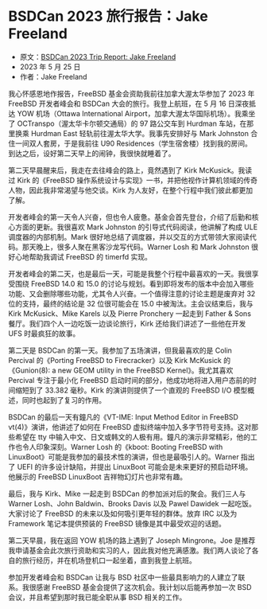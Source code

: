 # BSDCan 2023 旅行报告：Jake Freeland

- 原文：[BSDCan 2023 Trip Report: Jake Freeland](https://freebsdfoundation.org/blog/bsdcan-2023-trip-report-jake-freeland/)
- 2023 年 5 月 25 日
- 作者：Jake Freeland

我心怀感恩地作报告，FreeBSD 基金会资助我前往加拿大渥太华参加了 2023 年 FreeBSD 开发者峰会和 BSDCan 大会的旅行。我登上航班，在 5 月 16 日深夜抵达 YOW 机场（Ottawa International Airport，加拿大渥太华国际机场）。我乘坐了 OCTranspo（渥太华卡尔顿交通局）的 97 路公交车到 Hurdman 车站，在那里换乘 Hurdman East 轻轨前往渥太华大学。我事先安排好与 Mark Johnston 合住一间双人套房，于是我前往 U90 Residences（学生宿舍楼）找到我的房间。到达之后，设好第二天早上的闹钟，我很快就睡着了。

第二天早晨醒来后，我走在去往峰会的路上，竟然遇到了 Kirk McKusick。我读过 Kirk 的《FreeBSD 操作系统设计与实现》一书，并把他视作计算机领域的传奇人物，因此我非常渴望与他交谈。Kirk 为人友好，在整个行程中我们彼此都更加了解。

开发者峰会的第一天令人兴奋，但也令人疲惫。基金会首先登台，介绍了后勤和核心方面的更新。我很喜欢 Mark Johnston 的引导式代码阅读，他讲解了构成 ULE 调度器的内部机制。Mark 很好地总结了调度器，并以交互的方式带领大家阅读代码。那天晚上，很多人聚在黑客沙龙写代码。Warner Losh 和 Mark Johnston 很好心地帮助我调试 FreeBSD 的 timerfd 实现。

开发者峰会的第二天，也是最后一天，可能是我整个行程中最喜欢的一天。我很享受围绕 FreeBSD 14.0 和 15.0 的讨论与规划。看到即将发布的版本中会加入哪些功能、又会删除哪些功能，尤其令人兴奋。一个值得注意的讨论主题是废弃对 32 位的支持，最终的结论是 32 位很可能会在 15.0 中被淘汰。主会议结束后，我与 Kirk McKusick、Mike Karels 以及 Pierre Pronchery 一起走到 Father & Sons 餐厅。我们四个人一边吃饭一边谈论旅行，Kirk 还给我们讲述了一些他在开发 UFS 时最疯狂的故事。

第二天是 BSDCan 的第一天。我参加了五场演讲，但我最喜欢的是 Colin Percival 的《Porting FreeBSD to Firecracker》以及 Kirk McKusick 的《Gunion(8): a new GEOM utility in the FreeBSD Kernel》。我尤其喜欢 Percival 专注于最小化 FreeBSD 启动时间的部分，他成功地将进入用户态前的时间缩短到了 33.382 毫秒。Kirk 的演讲则提供了一个直观的 FreeBSD I/O 模型概述，同时也起到了复习的作用。

BSDCan 的最后一天有鐘凡的《VT-IME: Input Method Editor in FreeBSD vt(4)》演讲，他讲述了如何在 FreeBSD 虚拟终端中加入多字节符号支持。这对那些希望在 tty 中输入中文、日文或韩文的人极有用。鐘凡的演示非常精彩，他的工作也令人印象深刻。Warner Losh 的《kboot: Booting FreeBSD with LinuxBoot》可能是我参加的最技术性的演讲，但也是最吸引人的。Warner 指出了 UEFI 的许多设计缺陷，并提出 LinuxBoot 可能会是未来更好的预启动环境。他展示的 FreeBSD LinuxBoot 吉祥物幻灯片也非常有趣。

最后，我与 Kirk、Mike 一起走到 BSDCan 的参加派对后的聚会。我们三人与 Warner Losh、John Baldwin、Brooks Davis 以及 Pawel Dawidek 一起吃饭。大家讨论了 FreeBSD 的未来以及如何吸引更年轻的群体。放弃 IRC 以及为 Framework 笔记本提供预装的 FreeBSD 镜像是其中最受欢迎的话题。

第二天早晨，我在返回 YOW 机场的路上遇到了 Joseph Mingrone。Joe 是推荐我申请基金会此次旅行资助和实习的人，因此我对他充满感激。我们两人谈论了各自的旅行经历，并在机场登机口一起坐着，直到我登上航班。

参加开发者峰会和 BSDCan 让我与 BSD 社区中一些最具影响力的人建立了联系。我很感谢 FreeBSD 基金会提供了这次机会。我计划以后能再参加一次 BSD 会议，并且希望到那时我已能全职从事 BSD 相关的工作。
